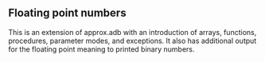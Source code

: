 Floating point numbers
-------------------
This is an extension of approx.adb with an introduction of arrays, functions, procedures, 
parameter modes, and exceptions.
It also has additional output for the floating point meaning to printed binary numbers.